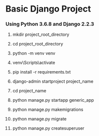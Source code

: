 # Basic Django Project

### Using Python 3.6.8 and Django 2.2.3

1. mkdir project_root_directory
2. cd project_root_directory


3. python -m venv venv
4. venv\Scripts\activate
5. pip install -r requirements.txt
6. django-admin startproject project_name
7. cd project_name
8. python manage.py startapp generic_app
9. python manage.py makemigrations
10. python manage.py migrate
11. python manage.py createsuperuser

